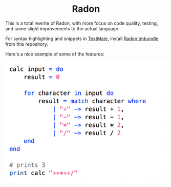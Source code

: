 <h1 align="center">Radon</h1>

This is a total rewrite of Radon, with more focus on code quality, testing, and some slight improvements to the actual language.

For syntax highlighting and snippets in [TextMate](http://macromates.com), install [Radon.tmbundle](Radon.tmbundle) from this repository.

Here's a nice example of some of the features:

![](img/screenshot.png)